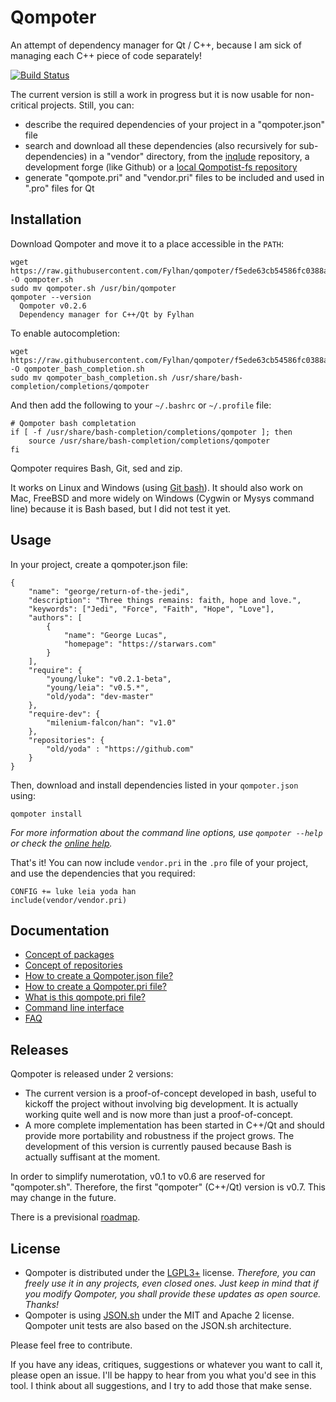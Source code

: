 Qompoter
================================

An attempt of dependency manager for Qt / C++, because I am sick of managing each C++ piece of code separately!


[![Build Status](https://travis-ci.org/Fylhan/qompoter.svg?branch=master)](https://travis-ci.org/Fylhan/qompoter)

The current version is still a work in progress but it is now usable for non-critical projects. Still, you can:

* describe the required dependencies of your project in a "qompoter.json" file
* search and download all these dependencies (also recursively for sub-dependencies) in a "vendor" directory, from the [inqlude](https://inqlude.org/) repository, a development forge (like Github) or a [local Qompotist-fs repository](docs/Repositories.md)
* generate "qompote.pri" and "vendor.pri" files to be included and used in ".pro" files for Qt

Installation
-------------

Download Qompoter and move it to a place accessible in the `PATH`:

    wget https://raw.githubusercontent.com/Fylhan/qompoter/f5ede63cb54586fc0388a95da3c7cab7ee559f1f/qompoter.sh -O qompoter.sh
    sudo mv qompoter.sh /usr/bin/qompoter
    qompoter --version
      Qompoter v0.2.6
      Dependency manager for C++/Qt by Fylhan

To enable autocompletion:

    wget https://raw.githubusercontent.com/Fylhan/qompoter/f5ede63cb54586fc0388a95da3c7cab7ee559f1f/qompoter_bash_completion.sh -O qompoter_bash_completion.sh
    sudo mv qompoter_bash_completion.sh /usr/share/bash-completion/completions/qompoter

And then add the following to your `~/.bashrc` or `~/.profile` file:

    # Qompoter bash completation
    if [ -f /usr/share/bash-completion/completions/qompoter ]; then
        source /usr/share/bash-completion/completions/qompoter
    fi

Qompoter requires Bash, Git, sed and zip.

It works on Linux and Windows (using [Git bash](https://git-scm.com/)).
It should also work on Mac, FreeBSD and more widely on Windows (Cygwin or Mysys command line) because it is Bash based, but I did not test it yet.

Usage
-------------

In your project, create a qompoter.json file:

    {
        "name": "george/return-of-the-jedi",
        "description": "Three things remains: faith, hope and love.",
        "keywords": ["Jedi", "Force", "Faith", "Hope", "Love"],
        "authors": [
            {
                "name": "George Lucas",
                "homepage": "https://starwars.com"
            }
        ],
        "require": {
            "young/luke": "v0.2.1-beta",
            "young/leia": "v0.5.*",
            "old/yoda": "dev-master"
        },
        "require-dev": {
            "milenium-falcon/han": "v1.0"
        },
        "repositories": {
            "old/yoda" : "https://github.com"
        }
    }

Then, download and install dependencies listed in your `qompoter.json` using:

    qompoter install

*For more information about the command line options, use `qompoter --help` or check the [online help](docs/Command-line.md).*

That's it! You can now include `vendor.pri` in the `.pro` file of your project, and use the dependencies that you required:

    CONFIG += luke leia yoda han
    include(vendor/vendor.pri)

Documentation
-------------

* [Concept of packages](docs/Packages.md)
* [Concept of repositories](docs/Repositories.md)
* [How to create a Qompoter.json file?](docs/Qompoter-json-file.md)
* [How to create a Qompoter.pri file?](docs/Qompoter-pri-file.md)
* [What is this qompote.pri file?](docs/Home-made-qompote.md)
* [Command line interface](docs/Command-line.md)
* [FAQ](docs/FAQ.md)

Releases
-------------

Qompoter is released under 2 versions:

* The current version is a proof-of-concept developed in bash, useful to kickoff the project without involving big development. It is actually working quite well and is now more than just a proof-of-concept.
* A more complete implementation has been started in C++/Qt and should provide more portability and robustness if the project grows. The development of this version is currently paused because Bash is actually suffisant at the moment.

In order to simplify numerotation, v0.1 to v0.6 are reserved for "qompoter.sh". Therefore, the first "qompoter" (C++/Qt) version is v0.7. This may change in the future.

There is a previsional [roadmap](TODO.md).

License
-------------

* Qompoter is distributed under the [LGPL3+](LICENSE) license. *Therefore, you can freely use it in any projects, even closed ones. Just keep in mind that if you modify Qompoter, you shall provide these updates as open source. Thanks!*
* Qompoter is using [JSON.sh](https://github.com/dominictarr/JSON.sh) under the MIT and Apache 2 license. Qompoter unit tests are also based on the JSON.sh architecture.

Please feel free to contribute.

If you have any ideas, critiques, suggestions or whatever you want to call it, please open an issue. I'll be happy to hear from you what you'd see in this tool. I think about all suggestions, and I try to add those that make sense.
